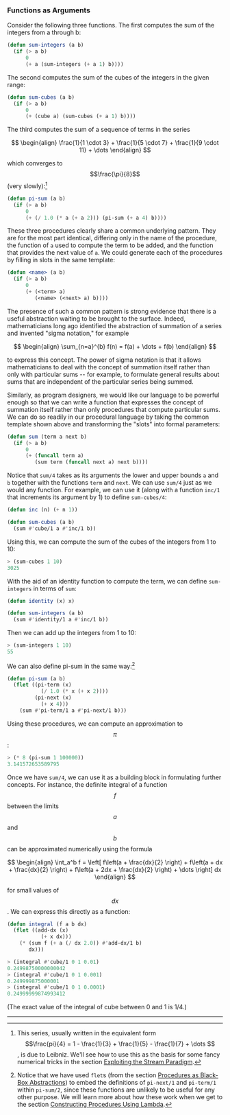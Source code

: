 ### Functions as Arguments

Consider the following three functions. The first computes the sum of the integers from a through b:

```lisp
(defun sum-integers (a b)
  (if (> a b)
      0
      (+ a (sum-integers (+ a 1) b))))
```

The second computes the sum of the cubes of the integers in the given range:

```lisp
(defun sum-cubes (a b)
  (if (> a b)
      0
      (+ (cube a) (sum-cubes (+ a 1) b))))
```

The third computes the sum of a sequence of terms in the series

$$
\begin{align}
\frac{1}{1 \cdot 3} + \frac{1}{5 \cdot 7} + \frac{1}{9 \cdot 11} + \dots
\end{align}
$$

which converges to $$\frac{\pi}{8}$$ (very slowly):[^1]

```lisp
(defun pi-sum (a b)
  (if (> a b)
      0
      (+ (/ 1.0 (* a (+ a 2))) (pi-sum (+ a 4) b))))
```

These three procedures clearly share a common underlying pattern. They are for the most part identical, differing only in the name of the procedure, the function of ``a`` used to compute the term to be added, and the function that provides the next value of ``a``. We could generate each of the procedures by filling in slots in the same template:

```lisp
(defun <name> (a b)
  (if (> a b)
      0
      (+ (<term> a)
         (<name> (<next> a) b))))
```

The presence of such a common pattern is strong evidence that there is a useful abstraction waiting to be brought to the surface. Indeed, mathematicians long ago identified the abstraction of summation of a series and invented "sigma notation," for example

$$
\begin{align}
\sum_{n=a}^{b} f(n) = f(a) + \dots + f(b)
\end{align}
$$

to express this concept. The power of sigma notation is that it allows mathematicians to deal with the concept of summation itself rather than only with particular sums -- for example, to formulate general results about sums that are independent of the particular series being summed.

Similarly, as program designers, we would like our language to be powerful enough so that we can write a function that expresses the concept of summation itself rather than only procedures that compute particular sums. We can do so readily in our procedural language by taking the common template shown above and transforming the "slots" into formal parameters:

```lisp
(defun sum (term a next b)
  (if (> a b)
      0
      (+ (funcall term a)
         (sum term (funcall next a) next b))))
```

Notice that ``sum/4`` takes as its arguments the lower and upper bounds ``a`` and ``b`` together with the functions ``term`` and ``next``. We can use ``sum/4`` just as we would any function. For example, we can use it (along with a function ``inc/1`` that increments its argument by 1) to define ``sum-cubes/4``:

```lisp
(defun inc (n) (+ n 1))

(defun sum-cubes (a b)
  (sum #'cube/1 a #'inc/1 b))
```

Using this, we can compute the sum of the cubes of the integers from 1 to 10:

```lisp
> (sum-cubes 1 10)
3025
```

With the aid of an identity function to compute the term, we can define ``sum-integers`` in terms of ``sum``:

```lisp
(defun identity (x) x)

(defun sum-integers (a b)
  (sum #'identity/1 a #'inc/1 b))
```

 Then we can add up the integers from 1 to 10:

```lisp
> (sum-integers 1 10)
55
```

We can also define pi-sum in the same way:[^2]

```lisp
(defun pi-sum (a b)
  (flet ((pi-term (x)
           (/ 1.0 (* x (+ x 2))))
         (pi-next (x)
           (+ x 4)))
    (sum #'pi-term/1 a #'pi-next/1 b)))
```

Using these procedures, we can compute an approximation to $$\pi$$:

```lisp
> (* 8 (pi-sum 1 100000))
3.141572653589795
```

Once we have ``sum/4``, we can use it as a building block in formulating further concepts. For instance, the definite integral of a function $$f$$ between the limits $$a$$ and $$b$$ can be approximated numerically using the formula

$$
\begin{align}
\int_a^b f = \left[
f\left(a + \frac{dx}{2} \right) +
f\left(a + dx + \frac{dx}{2} \right) +
f\left(a + 2dx + \frac{dx}{2} \right) + \dots
\right] dx
\end{align}
$$

for small values of $$dx$$. We can express this directly as a function:

```lisp
(defun integral (f a b dx)
  (flet ((add-dx (x)
           (+ x dx)))
    (* (sum f (+ a (/ dx 2.0)) #'add-dx/1 b)
       dx)))
```

```lisp
> (integral #'cube/1 0 1 0.01)
0.24998750000000042
> (integral #'cube/1 0 1 0.001)
0.249999875000001
> (integral #'cube/1 0 1 0.0001)
0.24999999874993412
```

(The exact value of the integral of cube between 0 and 1 is 1/4.)

----

[^1]: This series, usually written in the equivalent form $$\frac{pi}{4} = 1 - \frac{1}{3} + \frac{1}{5} - \frac{1}{7} + \dots $$, is due to Leibniz. We'll see how to use this as the basis for some fancy numerical tricks in the section [Exploiting the Stream Paradigm]().

[^2]: Notice that we have used ``flet``s (from the section [Procedures as Black-Box Abstractions]()) to embed the definitions of ``pi-next/1`` and ``pi-term/1`` within ``pi-sum/2``, since these functions are unlikely to be useful for any other purpose. We will learn more about how these work when we get to the section [Constructing Procedures Using Lambda]().




